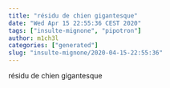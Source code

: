 ```yaml
---
title: "résidu de chien gigantesque"
date: "Wed Apr 15 22:55:36 CEST 2020"
tags: ["insulte-mignone", "pipotron"]
author: m1ch3l
categories: ["generated"]
slug: "insulte-mignone/2020-04-15-22:55:36"
---
```


résidu de chien gigantesque
